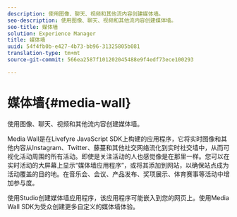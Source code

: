 ```yaml
---
description: 使用图像、聊天、视频和其他流内容创建媒体墙。
seo-description: 使用图像、聊天、视频和其他流内容创建媒体墙。
seo-title: 媒体墙
solution: Experience Manager
title: 媒体墙
uuid: 54f4fb0b-e427-4b73-bb96-31325805b081
translation-type: tm+mt
source-git-commit: 566ea2587f101202045488e9f4edf73ece100293

---
```



# 媒体墙{#media-wall}

使用图像、聊天、视频和其他流内容创建媒体墙。

Media Wall是在Livefyre JavaScript SDK上构建的应用程序，它将实时图像和其他内容从Instagram、Twitter、藤蔓和其他社交网络流化到实时社交墙中，从而可视化活动周围的所有活动。即使是关注活动的人也感觉像是在那里一样。您可以在实时活动的大屏幕上显示“媒体墙应用程序”，或将其添加到网站，以确保站点成为活动覆盖的目的地。在音乐会、会议、产品发布、奖项展示、体育赛事等活动中增加参与度。

使用Studio创建媒体墙应用程序，该应用程序可能嵌入到您的网页上。使用Media Wall SDK为受众创建更多自定义的媒体墙体验。
